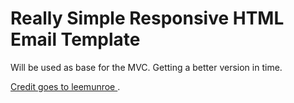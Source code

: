# Really Simple Responsive HTML Email Template 
Will be used as base for the MVC. Getting a better version in time.

[Credit goes to leemunroe ](https://github.com/leemunroe/responsive-html-email-template).


